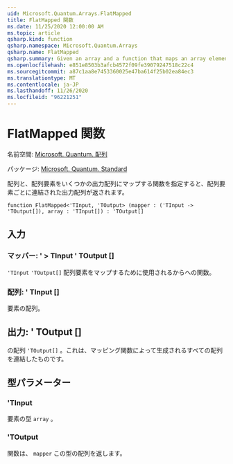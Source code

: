 ```yaml
---
uid: Microsoft.Quantum.Arrays.FlatMapped
title: FlatMapped 関数
ms.date: 11/25/2020 12:00:00 AM
ms.topic: article
qsharp.kind: function
qsharp.namespace: Microsoft.Quantum.Arrays
qsharp.name: FlatMapped
qsharp.summary: Given an array and a function that maps an array element to some output array, returns the concatenated output arrays for each array element.
ms.openlocfilehash: e851e8503b3afcb4572f09fe39079247518c22c4
ms.sourcegitcommit: a87c1aa8e7453360025e47ba614f25b02ea84ec3
ms.translationtype: MT
ms.contentlocale: ja-JP
ms.lasthandoff: 11/26/2020
ms.locfileid: "96221251"
---
```

# <a name="flatmapped-function"></a>FlatMapped 関数

名前空間: [Microsoft. Quantum. 配列](xref:Microsoft.Quantum.Arrays)

パッケージ: [Microsoft. Quantum. Standard](https://nuget.org/packages/Microsoft.Quantum.Standard)


配列と、配列要素をいくつかの出力配列にマップする関数を指定すると、配列要素ごとに連結された出力配列が返されます。

```qsharp
function FlatMapped<'TInput, 'TOutput> (mapper : ('TInput -> 'TOutput[]), array : 'TInput[]) : 'TOutput[]
```


## <a name="input"></a>入力

### <a name="mapper--tinput---toutput"></a>マッパー: ' > TInput ' TOutput []

`'TInput` `'TOutput[]` 配列要素をマップするために使用されるからへの関数。


### <a name="array--tinput"></a>配列: ' TInput []

要素の配列。



## <a name="output--toutput"></a>出力: ' TOutput []

の配列 `'TOutput[]` 。これは、マッピング関数によって生成されるすべての配列を連結したものです。

## <a name="type-parameters"></a>型パラメーター

### <a name="tinput"></a>'TInput

要素の型 `array` 。
### <a name="toutput"></a>'TOutput

関数は、 `mapper` この型の配列を返します。